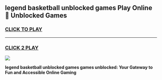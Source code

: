 
## legend basketball unblocked games Play Online 👋 Unblocked Games
<h3>
<a href="https://premium.freeplayer.one?title=legend_basketball_unblocked_games&ref=19F">CLICK TO PLAY</a></h3>
<hr>

<h3>
<a href="https://premium.freeplayer.one?title=legend_basketball_unblocked_games&ref=19F">CLICK 2 PLAY</a>
  
</h3>

<a href="https://premium.freeplayer.one?title=legend_basketball_unblocked_games&ref=19F"><img src="https://clearcache.store/games.png"></a>


**legend basketball unblocked games games unblocked: Your Gateway to Fun and Accessible Online Gaming**
